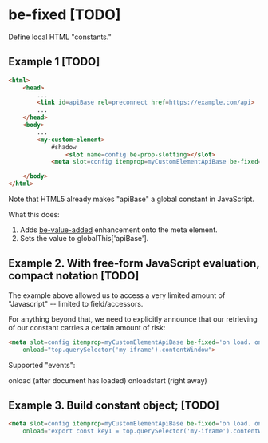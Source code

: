 # be-fixed [TODO]

Define local HTML "constants."

## Example 1 [TODO]

```html
<html>
    <head>
        ...
        <link id=apiBase rel=preconnect href=https://example.com/api>
        ...
    </head>
    <body>
        ...
        <my-custom-element>
            #shadow
                <slot name=config be-prop-slotting></slot>
            <meta slot=config itemprop=myCustomElementApiBase be-fixed='from apiBase:href.'>

    </body>
</html>
```

Note that HTML5 already makes "apiBase" a global constant in JavaScript.

What this does:

1.  Adds [be-value-added](https://github.com/bahrus/be-value-added) enhancement onto the meta element.
2.  Sets the value to globalThis['apiBase'].

## Example 2.  With free-form JavaScript evaluation, compact notation [TODO]

The example above allowed us to access a very limited amount of "Javascript" -- limited to field/accessors.

For anything beyond that, we need to explicitly announce that our retrieving of our constant carries a certain amount of risk:


```html
<meta slot=config itemprop=myCustomElementApiBase be-fixed='on load. on load start.' 
    onload="top.querySelector('my-iframe').contentWindow">
```

Supported "events":

onload (after document has loaded)
onloadstart (right away)

## Example 3.  Build constant object; [TODO]

```html
<meta slot=config itemprop=myCustomElementApiBase be-fixed='on load. on load start.' 
    onload="export const key1 = top.querySelector('my-iframe').contentWindow; export const key2 = ...">
```
